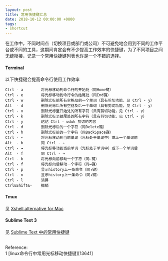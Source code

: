 ```yaml
---
layout: post
title: 常用快捷键汇总
date: 2018-10-12 00:00:00 +0800
tags:
- shortcut
---
```


在工作中，不同时间点（切换项目或部门或公司）不可避免地会用到不同的工作平台或不同的工具，这期间肯定会有不少提高工作效率的快捷键，为了不同项目之间无缝衔接，记录一个常用快捷键列表也许是一个不错的选择。

<h4>Terminal</h4>

以下快捷键会提高命令行使用工作效率
```
Ctrl - a        将光标移动到命令行的开始处（同Home键）
Ctrl - e        将光标移动到命行令的结尾处（同End键）
Ctrl - w        删除光标前所有空格及前一个单词（具有剪切功能，见 Ctrl - y）
Alt  - d        删除光标后所有空格及后一个单词（具有剪切功能，见 Ctrl - y）
Ctrl - u        删除光标至开始处的所有字符（具有剪切功能，见 Ctrl - y）
Ctrl - k        删除光标至结尾处的所有字符（具有剪切功能，见 Ctrl - y）
Ctrl - y        粘贴 Ctrl - wduk 剪切的内容
Ctrl - d        删除光标后的一个字符（同Delete键）
Ctrl - h        删除光标前的一个字符（同BackSpace键）
Ctrl - ←        将光标移动到当前单词（光标处于单词中）或上一个单词前
Alt  - b        同 Ctrl - ←
Ctrl - →        将光标移动到当前单词（光标处于单词中）或下一个单词后
Alt  - f        同 Ctrl - →
Ctrl - b        将光标向前移动一个字符（同←键）
Ctrl - f        将光标向后移动一个字符（同→键）
Ctrl - p        显示history上一条命令（同↑键）
Ctrl - n        显示history上一条命令（同↓键）
Ctrl - l        清屏
Ctrl&Shift&-    撤销 
```

<h4>Tmux</h4>

见 [Xshell alternative for Mac][tmux]

<h4>Sublime Text 3</h4>

见 [Sublime Text 中的常用快捷键][sublimetext]

<br>
<span class="post-meta">
Reference:
</span>
<br>
<span class="post-meta">
1 [linux命令行中常用光标移动快捷键][13641]<br>
</span>

[tmux]: /2017/03/12/xshell-alternative-for-mac.html
[13641]: http://www.linuxdiyf.com/linux/13641.html
[sublimetext]: /2019/03/27/shortcuts-in-sublime-text.html
